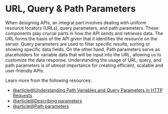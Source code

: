 # URL, Query & Path Parameters

When designing APIs, an integral part involves dealing with uniform resource locators (URLs), query parameters, and path parameters. These components play crucial parts in how the API sends and retrieves data. The URL forms the basis of the API given that it identifies the resource on the server. Query parameters are used to filter specific results, sorting or showing specific data fields. On the other hand, Path parameters serve as placeholders for variable data that will be input into the URL, allowing us to customize the data response. Understanding the usage of URL, query, and path parameters is of utmost importance for creating efficient, scalable and user-friendly APIs.

Learn more from the following resources:

- [@article@Understanding Path Variables and Query Parameters in HTTP Requests](https://medium.com/@averydcs/understanding-path-variables-and-query-parameters-in-http-requests-232248b71a8)
- [@article@Describing parameters](https://swagger.io/docs/specification/describing-parameters/)
- [@article@Path parameters](https://help.iot-x.com/api/how-to-use-the-api/parameters/path-parameters)